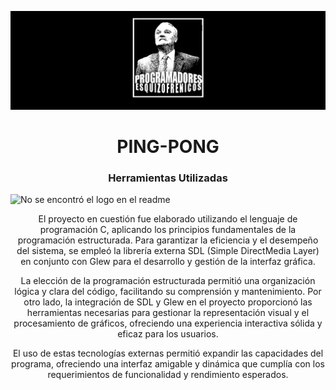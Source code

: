 <p align="center">
  <img src="IndumentariaReadme/LogoReadmePE.png" alt="No se encontró el logo en el readme">
</p>

<h1 align="center">PING-PONG</h1>
<h3 align="center">Herramientas Utilizadas</h3>
<img src="IndumentariaReadme/HerramientasUtilizadas.png" alt="No se encontró el logo en el readme">

<div align="center">
  <p align="center"> El proyecto en cuestión fue elaborado utilizando el lenguaje de programación C, aplicando los principios fundamentales de la programación estructurada. Para garantizar la eficiencia y el desempeño del sistema, se empleó la librería externa SDL (Simple DirectMedia Layer) en conjunto con Glew para el desarrollo y gestión de la interfaz gráfica.

  La elección de la programación estructurada permitió una organización lógica y clara del código, facilitando su comprensión y mantenimiento. Por otro lado, la integración de SDL y Glew en el proyecto proporcionó las herramientas necesarias para gestionar la representación visual y el procesamiento de gráficos, ofreciendo una experiencia interactiva sólida y eficaz para los usuarios.

  El uso de estas tecnologías externas permitió expandir las capacidades del programa, ofreciendo una interfaz amigable y dinámica que cumplía con los requerimientos de funcionalidad y rendimiento esperados. </p>
</div>



